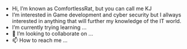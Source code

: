 - Hi, I’m known as ComfortlessRat, but you can call me KJ
- I’m interested in Game development and cyber security but I allways interested in anything that will further my knowledge of the IT world.
- I’m currently trying learning ...
- 💞️ I’m looking to collaborate on ...
- 📫 How to reach me ...

<!---
ComfortlessRat/ComfortlessRat is a ✨ special ✨ repository because its `README.md` (this file) appears on your GitHub profile.
You can click the Preview link to take a look at your changes.
--->
